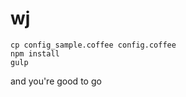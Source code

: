 wj
==

    cp config_sample.coffee config.coffee
    npm install
    gulp
    
and you're good to go
